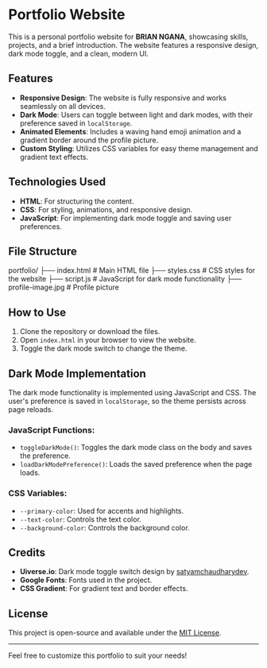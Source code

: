 # Portfolio Website

This is a personal portfolio website for **BRIAN NGANA**, showcasing skills, projects, and a brief introduction. The website features a responsive design, dark mode toggle, and a clean, modern UI.

## Features

- **Responsive Design**: The website is fully responsive and works seamlessly on all devices.
- **Dark Mode**: Users can toggle between light and dark modes, with their preference saved in `localStorage`.
- **Animated Elements**: Includes a waving hand emoji animation and a gradient border around the profile picture.
- **Custom Styling**: Utilizes CSS variables for easy theme management and gradient text effects.

## Technologies Used

- **HTML**: For structuring the content.
- **CSS**: For styling, animations, and responsive design.
- **JavaScript**: For implementing dark mode toggle and saving user preferences.

## File Structure
portfolio/
├── index.html          # Main HTML file
├── styles.css          # CSS styles for the website
├── script.js           # JavaScript for dark mode functionality
├── profile-image.jpg   # Profile picture

## How to Use

1. Clone the repository or download the files.
2. Open `index.html` in your browser to view the website.
3. Toggle the dark mode switch to change the theme.

## Dark Mode Implementation

The dark mode functionality is implemented using JavaScript and CSS. The user's preference is saved in `localStorage`, so the theme persists across page reloads.

### JavaScript Functions:
- `toggleDarkMode()`: Toggles the dark mode class on the body and saves the preference.
- `loadDarkModePreference()`: Loads the saved preference when the page loads.

### CSS Variables:
- `--primary-color`: Used for accents and highlights.
- `--text-color`: Controls the text color.
- `--background-color`: Controls the background color.

## Credits

- **Uiverse.io**: Dark mode toggle switch design by [satyamchaudharydev](https://uiverse.io/satyamchaudharydev).
- **Google Fonts**: Fonts used in the project.
- **CSS Gradient**: For gradient text and border effects.

## License

This project is open-source and available under the [MIT License](LICENSE).

---

Feel free to customize this portfolio to suit your needs!
